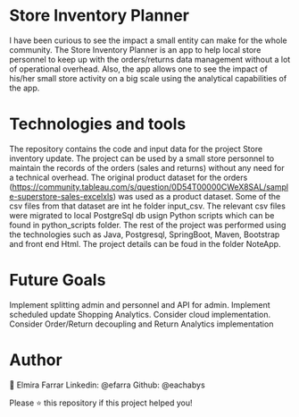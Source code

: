 # Store Inventory Planner
I have been curious to see the impact a small entity can make for the whole community. The Store Inventory Planner is an app to help local store personnel to keep up with the orders/returns data management without a lot of operational overhead. Also, the app allows one to see the impact of his/her small store activity on a big scale using the analytical capabilities of the app.
# Technologies and tools
The repository contains the code and input data for the project Store inventory update. The project can be used by a small store personnel to maintain the records of the orders (sales and returns) without any need for a technical overhead.
The  original product dataset for the orders (https://community.tableau.com/s/question/0D54T00000CWeX8SAL/sample-superstore-sales-excelxls)   was used as a product dataset. Some of the csv files from that dataset are int he folder input_csv. The relevant csv files were migrated to local PostgreSql db usign Python scripts which can be found in python_scripts folder.
The rest of the project was performed using the technologies such as Java, Postgresql, SpringBoot, Maven, Bootstrap and front end Html. The project details can be foud in the folder NoteApp.

# Future Goals

Implement splitting admin and personnel and API for admin.
Implement scheduled update Shopping Analytics. Consider cloud implementation. 
Consider Order/Return decoupling and Return Analytics implementation 

# Author

👤 Elmira Farrar
Linkedin: @efarra
Github: @eachabys

Please ⭐️ this repository if this project helped you!

